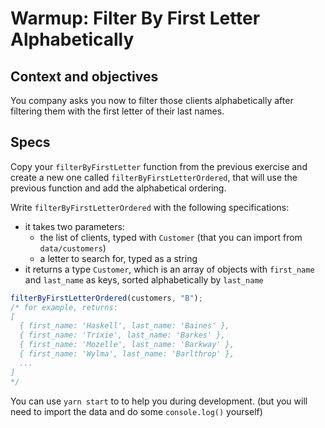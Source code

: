 # Warmup: Filter By First Letter Alphabetically

## Context and objectives

You company asks you now to filter those clients alphabetically after filtering them with the first letter of their last names.

## Specs

Copy your `filterByFirstLetter` function from the previous exercise and create a new one called `filterByFirstLetterOrdered`, that will use the previous function and add the alphabetical ordering.

Write `filterByFirstLetterOrdered` with the following specifications:

- it takes two parameters:
  - the list of clients, typed with `Customer` (that you can import from `data/customers`)
  - a letter to search for, typed as a string
- it returns a type `Customer`, which is an array of objects with `first_name` and `last_name` as keys, sorted alphabetically by `last_name`

```ts
filterByFirstLetterOrdered(customers, "B");
/* for example, returns:
[
  { first_name: 'Haskell', last_name: 'Baines' },
  { first_name: 'Trixie', last_name: 'Barkes' },
  { first_name: 'Mozelle', last_name: 'Barkway' },
  { first_name: 'Wylma', last_name: 'Barlthrop' },
  ...
]
*/
```

You can use `yarn start` to to help you during development. (but you will need to import the data and do some `console.log()` yourself)
